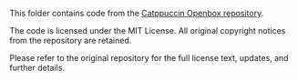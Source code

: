 This folder contains code from the [Catppuccin Openbox repository](https://github.com/catppuccin/openbox).

The code is licensed under the MIT License. All original copyright notices from the repository are retained.

Please refer to the original repository for the full license text, updates, and further details.

